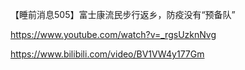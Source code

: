 【睡前消息505】富士康流民步行返乡，防疫没有“预备队”

https://www.youtube.com/watch?v=_rgsUzknNvg

https://www.bilibili.com/video/BV1VW4y177Gm